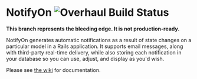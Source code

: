 NotifyOn ![Overhaul Build Status](https://travis-ci.org/digerata/NotifyOn.svg?branch=overhaul)
==========

**This branch represents the bleeding edge. It is not production-ready.**

NotifyOn generates automatic notifications as a result of state changes on a
particular model in a Rails application. It supports email messages, along with
third-party real-time delivery, while also storing each notification in your
database so you can use, adjust, and display as you'd wish.

Please see [the wiki](https://github.com/digerata/NotifyOn/wiki) for
documentation.
